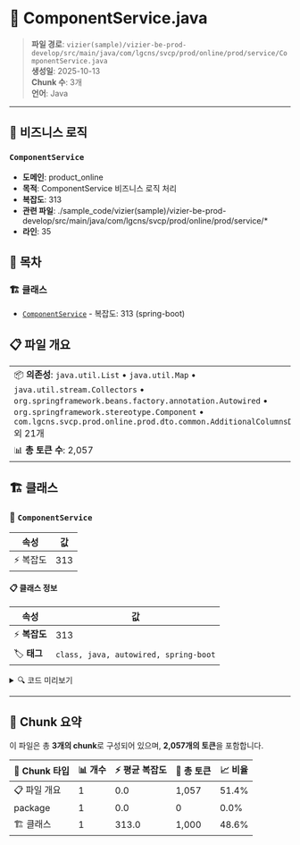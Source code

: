 # 📄 ComponentService.java

> **파일 경로**: `vizier(sample)/vizier-be-prod-develop/src/main/java/com/lgcns/svcp/prod/online/prod/service/ComponentService.java`  
> **생성일**: 2025-10-13  
> **Chunk 수**: 3개  
> **언어**: Java
---



## 💼 비즈니스 로직

### `ComponentService`
- **도메인**: product_online
- **목적**: ComponentService 비즈니스 로직 처리
- **복잡도**: 313
- **관련 파일**: ./sample_code/vizier(sample)/vizier-be-prod-develop/src/main/java/com/lgcns/svcp/prod/online/prod/service/*
- **라인**: 35


## 📑 목차

### 🏗️ 클래스
- [`ComponentService`](#class-componentservice) - 복잡도: 313 (spring-boot)

## 📋 파일 개요

| | |
|--|--|
| 📦 **의존성**: `java.util.List` • `java.util.Map` • `java.util.stream.Collectors` • `org.springframework.beans.factory.annotation.Autowired` • `org.springframework.stereotype.Component` • `com.lgcns.svcp.prod.online.prod.dto.common.AdditionalColumnsDto` 외 21개 | ⚡ **총 복잡도**: 313 |
| 📊 **총 토큰 수**: 2,057 |  |



## 🏗️ 클래스

### <a id="class-componentservice"></a>🎯 `ComponentService`

| 속성 | 값 |
|------|----|
| ⚡ 복잡도 | 313 |



#### 📋 클래스 정보

| 속성 | 값 |
|------|----|
| ⚡ **복잡도** | 313 || 📍 **라인 범위** | 35-35 |
| 🏷️ **태그** | `class, java, autowired, spring-boot` || 🏗️ **프레임워크** | `spring-boot` |

<details>
<summary>🔍 코드 미리보기</summary>

```java
public class ComponentService {
	@Autowired
	private CommonDao commonDao;

	public List<?> retrieveBaseFeeList() {
		AdditionalColumnsDto request = new AdditionalColumnsDto();
		request.setItemCode("RC");
		List<AdditionalColumnsDto> additionalColumns = commonDao.selectList("Common.selectAdditionalColumns", request);

		BaseFeeDto baseFeeDto = new BaseFeeDto();
		baseFeeDto.setAdditionalColumns(additionalColumns);

		List<Map<String, Object>> resultList = commonDao.selectList("Price.selectBaseFeeList", baseFeeDto);

		return resultList.stream()
				.map(result -> MapUtil.mapToFlatMapWithNullHandling(result, additionalColumns))
				.collect(Collectors.toList());
	}

	public BaseFeeAndResourceDto retrieveBaseFeeAndResource(String inputCode) {

		AdditionalColumnsDto request = new AdditionalC...
```

**Chunk 정보**
- 🆔 **ID**: `bac574c2fabf`
- 📍 **라인**: 35-35
- 📊 **토큰**: 1000
- 🏷️ **태그**: `class, java, autowired, spring-boot`

</details>

---





## 🧩 Chunk 요약

이 파일은 총 **3개의 chunk**로 구성되어 있으며, **2,057개의 토큰**을 포함합니다.

| 🧩 Chunk 타입 | 📊 개수 | ⚡ 평균 복잡도 | 📝 총 토큰 | 📈 비율 |
|---------------|--------|-------------|----------|--------|
| 📋 파일 개요 | 1 | 0.0 | 1,057 | 51.4% |
| package | 1 | 0.0 | 0 | 0.0% |
| 🏗️ 클래스 | 1 | 313.0 | 1,000 | 48.6% |

